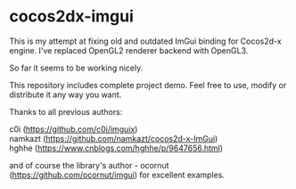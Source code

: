 # cocos2dx-imgui

This is my attempt at fixing old and outdated ImGui binding for Cocos2d-x engine.
I've replaced OpenGL2 renderer backend with OpenGL3.

So far it seems to be working nicely.

This repository includes complete project demo. 
Feel free to use, modify or distribute it any way you want.

Thanks to all previous authors:  

c0i         (https://github.com/c0i/imguix)  
namkazt     (https://github.com/namkazt/cocos2d-x-ImGui)  
hghhe       (https://www.cnblogs.com/hghhe/p/9647656.html)  

and of course the library's author - ocornut (https://github.com/ocornut/imgui) for excellent examples.
